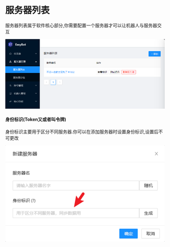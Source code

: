 # 服务器列表
服务器列表属于软件核心部分,你需要配置一个服务器才可以让机器人与服务器交互

![](./attachments/服务器列表_001.png)

#### 身份标识(Token又或者叫令牌)

身份标识主要用于区分不同服务器.你可以在添加服务器时设置身份标识,设置后不可更改

![](./attachments/服务器列表_002.png)

